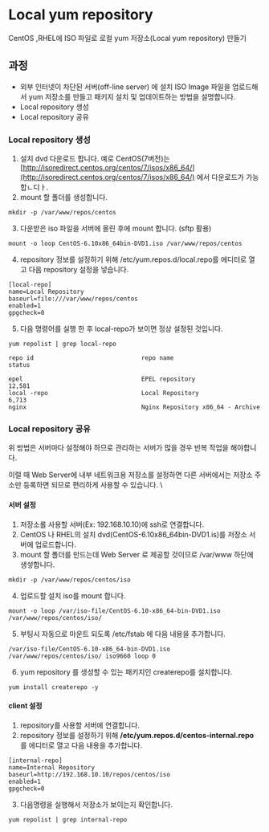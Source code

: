 # Local yum repository

CentOS ,RHEL에 ISO 파일로 로컬 yum 저장소(Local yum repository) 만들기

## 과정
* 외부 인터넷이 차단된 서버(off-line server) 에 설치 ISO Image 파일을 업로드해서 yum 저장소를 만들고 패키지 설치 및 업데이트하는 방법을 설명합니다.
* Local repository 생성
* Local repository 공유


### Local repository 생성
1. 설치 dvd 다운로드 합니다. 예로 CentOS(7버전)는 [http://isoredirect.centos.org/centos/7/isos/x86_64/](http://isoredirect.centos.org/centos/7/isos/x86_64/) 에서 다운로드가 가능합ㄴ디ㅏ.
2. mount 할 폴더를 생성합니다.
```Linux
mkdir -p /var/www/repos/centos
```
3. 다운받은 iso 파일을 서버에 올린 후에 mount 합니다. (sftp 활용)
```Linux
mount -o loop CentOS-6.10x86_64bin-DVD1.iso /var/www/repos/centos
```
4. repository 정보를 설정하기 위해 /etc/yum.repos.d/local.repo를 에디터로 열고 다음 repository 설정을 넣습니다.
```Linux
[local-repo]
name=Local Repository
baseurl=file:///var/www/repos/centos
enabled=1
gpgcheck=0
```
5. 다음 명령어를 실행 한 후 local-repo가 보이면 정상 설정된 것입니다.
```Linux
yum repolist | grep local-repo

repo id                              repo name                                                               status

epel                                 EPEL repository                                                         12,581
local -repo                          Local Repository                                                      6,713
nginx                                Nginx Repository x86_64 - Archive  
```

### Local repository 공유
위 방법은 서버마다 설정해야 하므로 관리하는 서버가 많을 경우 반복 작업을 해야합니다.

이럴 때 Web Server에 내부 네트워크용 저장소를 설정하면 다른 서버에서는 저장소 주소만 등록하면 되므로 편리하게 사용할 수 있습니다. \
#### 서버 설정

1. 저장소롤 사용할 서버(Ex: 192.168.10.10)에 ssh로 연결합니다.
2. CentOS 나 RHEL의 설치 dvd(CentOS-6.10x86_64bin-DVD1.is)를 저장소 서버에 업로드합니다.
3. mount 할 폴더를 만드는데 Web Server 로 제공할 것이므로 /var/www 하단에 생섷합니다.
```Linux
mkdir -p /var/www/repos/centos/iso
```
4. 업로드할 설치 iso를 mount 합니다.
```Linux
mount -o loop /var/iso-file/CentOS-6.10-x86_64-bin-DVD1.iso /var/www/repos/centos/iso/
```
5. 부팅시 자동으로 마운트 되도록 /etc/fstab 에 다음 내용을 추가합니다.
```Linux
/var/iso-file/CentOS-6.10-x86_64-bin-DVD1.iso /var/www/repos/centos/iso/ iso9660 loop 0
```
6. yum repository 를 생성할 수 있는 패키지인 createrepo를 설치합니다.
```Linux
yum install createrepo -y
```
#### client 설정
1. repository를 사용할 서버에 연결합니다.
2. repository 정보를 설정하기 위해 <b>/etc/yum.repos.d/centos-internal.repo</b> 를 에디터로 열고 다음 내용을 추가합니다.
```Linux
[internal-repo]
name=Internal Repository
baseurl=http://192.168.10.10/repos/centos/iso
enabled=1
gpgcheck=0
```
3. 다음명령을 실행해서 저장소가 보이는지 확인합니다.
```Linux
yum repolist | grep internal-repo
```